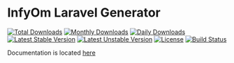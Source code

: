 InfyOm Laravel Generator
==============================

[![Total Downloads](https://poser.pugx.org/infyomlabs/laravel-generator/downloads)](https://packagist.org/packages/infyomlabs/laravel-generator)
[![Monthly Downloads](https://poser.pugx.org/infyomlabs/laravel-generator/d/monthly)](https://packagist.org/packages/infyomlabs/laravel-generator)
[![Daily Downloads](https://poser.pugx.org/infyomlabs/laravel-generator/d/daily)](https://packagist.org/packages/infyomlabs/laravel-generator)
[![Latest Stable Version](https://poser.pugx.org/infyomlabs/laravel-generator/v/stable)](https://packagist.org/packages/infyomlabs/laravel-generator)
[![Latest Unstable Version](https://poser.pugx.org/infyomlabs/laravel-generator/v/unstable)](https://packagist.org/packages/infyomlabs/laravel-generator)
[![License](https://poser.pugx.org/infyomlabs/laravel-generator/license)](https://packagist.org/packages/infyomlabs/laravel-generator)
[![Build Status](https://travis-ci.org/InfyOmLabs/laravel-generator.svg?branch=test-cases)](https://travis-ci.org/InfyOmLabs/laravel-generator)

Documentation is located [here](http://labs.infyom.com/laravelgenerator)
